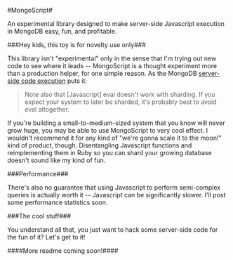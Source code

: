 #MongoScript#

An experimental library designed to make server-side Javascript execution in MongoDB easy, fun, and profitable.

###Hey kids, this toy is for novelty use only###

This library isn't "experimental" only in the sense that I'm trying out new code to see where it leads -- MongoScript is a thought experiment more than a production helper, for one simple reason.  As the MongoDB [server-side code execution](http://www.mongodb.org/display/DOCS/Server-side+Code+Execution) puts it:

> Note also that [Javascript] eval doesn't work with sharding. If you expect your system to later be sharded, it's probably best to avoid eval altogether.

If you're building a small-to-medium-sized system that you know will never grow huge, you may be able to use MongoScript to very cool effect.  I wouldn't recommend it for any kind of "we're gonna scale it  to the moon!" kind of product, though.  Disentangling Javascript functions and reimplementing them in Ruby so you can shard your growing database doesn't sound like my kind of fun.

###Performance###

There's also no guarantee that using Javascript to perform semi-complex queries is actually worth it -- Javascript can be significantly slower.  I'll post some performance statistics soon.

###The cool stuff###

You understand all that, you just want to hack some server-side code for the fun of it?  Let's get to it!


####More readme coming soon!####